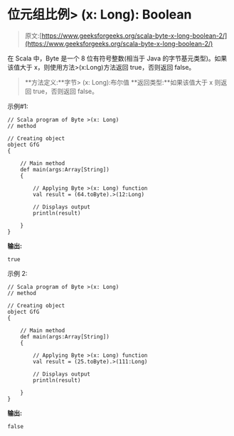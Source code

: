 # 位元组比例> (x: Long): Boolean

> 原文:[https://www.geeksforgeeks.org/scala-byte-x-long-boolean-2/](https://www.geeksforgeeks.org/scala-byte-x-long-boolean-2/)

在 Scala 中，Byte 是一个 8 位有符号整数(相当于 Java 的字节基元类型)。如果该值大于 x，则使用方法>(x:Long)方法返回 true，否则返回 false。

> **方法定义:**字节> (x: Long):布尔值
> **返回类型:**如果该值大于 x 则返回 true，否则返回 false。

示例#1:

```
// Scala program of Byte >(x: Long)
// method 

// Creating object 
object GfG 
{ 

    // Main method 
    def main(args:Array[String]) 
    { 

        // Applying Byte >(x: Long) function 
        val result = (64.toByte).>(12:Long) 

        // Displays output 
        println(result) 

    } 
} 
```

**输出:**

```
true
```

示例 2:

```
// Scala program of Byte >(x: Long)
// method 

// Creating object 
object GfG 
{ 

    // Main method 
    def main(args:Array[String]) 
    { 

        // Applying Byte >(x: Long) function 
        val result = (25.toByte).>(111:Long) 

        // Displays output 
        println(result) 

    } 
} 
```

**输出:**

```
false
```